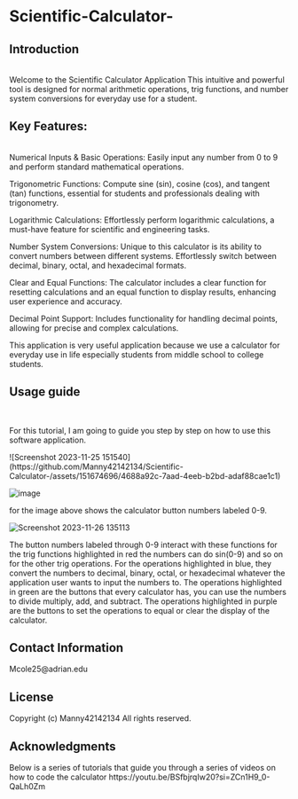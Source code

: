 # Scientific-Calculator-
<h2>Introduction</h2>
<br>Welcome to the Scientific Calculator Application  This intuitive and powerful tool is designed  for normal arithmetic operations, trig functions, and number system  conversions for everyday use for a student.</br>
<h2>Key Features:</h2><br>
Numerical Inputs & Basic Operations: Easily input any number from 0 to 9 and perform standard mathematical operations.

Trigonometric Functions: Compute sine (sin), cosine (cos), and tangent (tan) functions, essential for students and professionals dealing with trigonometry.

Logarithmic Calculations: Effortlessly perform logarithmic calculations, a must-have feature for scientific and engineering tasks.

Number System Conversions: Unique to this calculator is its ability to convert numbers between different systems. Effortlessly switch between decimal, binary, octal, and hexadecimal formats.

Clear and Equal Functions: The calculator includes a clear function for resetting calculations and an equal function to display results, enhancing user experience and accuracy.

Decimal Point Support: Includes functionality for handling decimal points, allowing for precise and complex calculations.

This application is very useful application because we use a calculator for everyday use in life especially students from middle school to college students.</br>

<h2>Usage guide</h2> 
<br><p> For this tutorial, I am going to guide you step by step on how to use this software application.</p>
![Screenshot 2023-11-25 151540](https://github.com/Manny42142134/Scientific-Calculator-/assets/151674696/4688a92c-7aad-4eeb-b2bd-adaf88cae1c1) </br>

![image](https://github.com/Manny42142134/Scientific-Calculator-/assets/151674696/e107c753-615e-402e-9e3c-a4f73543dbd1) 
<p>for the image above shows the calculator button numbers labeled 0-9.</p> 

![Screenshot 2023-11-26 135113](https://github.com/Manny42142134/Scientific-Calculator-/assets/151674696/c1e14143-d33a-40e1-ba90-b38691cfa979)
<p> The button numbers labeled through 0-9 interact with these functions for the trig functions highlighted in red the numbers can do sin(0-9) and so on for the other trig operations.
For the operations highlighted in blue, they convert the numbers to decimal, binary, octal, or hexadecimal whatever the application user wants to input the numbers to.
The operations highlighted in green are the buttons that every calculator has,  you can use the numbers to divide multiply, add, and subtract. The operations highlighted in purple are the buttons to set the operations to equal or clear the display of the calculator.</p>


<h2>Contact Information</h2>
<p>Mcole25@adrian.edu</p>

<h2>License</h2>
Copyright (c) Manny42142134 All rights reserved.


<h2>Acknowledgments</h2>
Below is a series of tutorials that guide you through a series of videos on how to code the calculator
https://youtu.be/BSfbjrqIw20?si=ZCn1H9_0-QaLh0Zm
